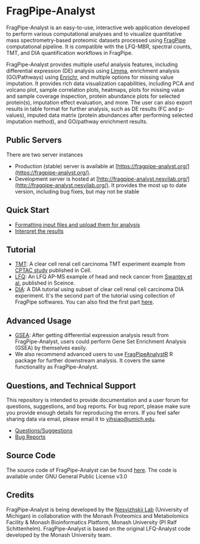 # FragPipe-Analyst

FragPipe-Analyst is an easy-to-use, interactive web application developed to perform various computational analyses and to visualize quantitative mass spectrometry-based proteomic datasets processed using [FragPipe](https://fragpipe.nesvilab.org/) computational pipeline. It is compatible with the LFQ-MBR, spectral counts, TMT, and DIA quantification workflows in FragPipe. 

FragPipe-Analyst provides multiple useful analysis features, including differential expression (DE) analysis using [Limma](https://bioconductor.org/packages/release/bioc/html/limma.html), enrichment analysis (GO/Pathways) using [Enrichr](https://maayanlab.cloud/Enrichr/), and multiple options for missing value imputation. It provides rich data visualization capabilities, including PCA and volcano plot, sample correlation plots, heatmaps, plots for missing value and sample coverage inspection, protein abundance plots for selected protein(s), imputation effect evaluation, and more. The user can also export results in table format for further analysis, such as DE results (FC and p-values), imputed data matrix (protein abundances after performing selected imputation method), and GO/pathway enrichment results.

## Public Servers
There are two server instances
- Production (stable) server is available at [https://fragpipe-analyst.org/](https://fragpipe-analyst.org/).
- Development server is hosted at [http://fragpipe-analyst.nesvilab.org/](http://fragpipe-analyst.nesvilab.org/). It provides the most up to date version, including bug fixes, but may not be stable 

## Quick Start
- [Formatting input files and upload them for analysis](Formatting.md)
- [Interpret the results](Interpretation.md)

## Tutorial

- [TMT](TMT-tutorial/README.md): A clear cell renal cell carcinoma TMT experiment example from [CPTAC study](https://doi.org/10.1016/j.cell.2019.10.007) published in Cell.
- [LFQ](LFQ-AP-MS-tutorial/README.md): An LFQ AP-MS example of head and neck cancer from [Swantey et al.](https://doi.org/10.1126%2Fscience.abf2911) published in Sceince.
- [DIA](DIA-tutorial/README.md): A DIA tutorial using subset of clear cell renal cell carcinoma DIA experiment. It's the second part of the tutorial using collection of FragPipe softwares. You can also find the first part [here](DIA-tutorial/DIA.md).

## Advanced Usage
- [GSEA](advanced.md): After getting differential expression analysis result from FragPipe-Analyst, users could perform Gene Set Enrichment Analysis (GSEA) by themselves easily.
- We also recommend advanced users to use [FragPipeAnalystR](https://www.nesvilab.org/FragPipeAnalystR/) R package for further downstream analysis. It covers the same functionality as FragPipe-Analyst.

## Questions, and Technical Support 
This repository is intended to provide documentation and a user forum for questions, suggestions, and bug reports. For bug report, please make sure you provide enough details for reproducing the errors. If you feel safer sharing data via email, please email it to [yihsiao@umich.edu](yihsiao@umich.edu). 

- [Questions/Suggestions](https://github.com/Nesvilab/FragPipe-Analyst/discussions)
- [Bug Reports](https://github.com/Nesvilab/FragPipe-Analyst/issues)

## Source Code
The source code of FragPipe-Analyst can be found [here](https://github.com/MonashProteomics/FragPipe-Analyst).
The code is available under GNU General Public License v3.0

## Credits
FragPipe-Analyst is being developed by the [Nesvizhskii Lab](https://www.nesvilab.org/) (University of Michigan) in collaboration with the Monash Proteomics and Metabolomics Facility & Monash Bioinformatics Platform, Monash University (PI Ralf Schittenhelm). FragPipe-Analyst is based on the original LFQ-Analyst code developed by the Monash University team.   

